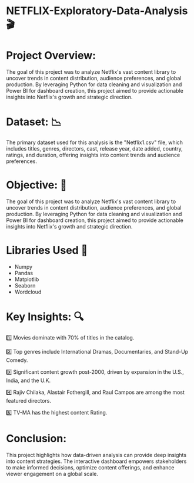 # NETFLIX-Exploratory-Data-Analysis 🎬

# Project Overview:
 The goal of this project was to analyze Netflix's vast content library to uncover trends in content distribution, audience preferences, and global production. By leveraging Python for data cleaning and visualization and Power BI for dashboard creation, this project aimed to provide actionable insights into Netflix's growth and strategic direction.

# Dataset: 📉
 The primary dataset used for this analysis is the "Netflix1.csv" file, which includes titles, genres, directors, cast, release year, date added, country, ratings, and duration, offering insights into content trends and audience preferences.

# Objective: 📌
The goal of this project was to analyze Netflix's vast content library to uncover trends in content distribution, audience preferences, and global production. By leveraging Python for data cleaning and visualization and Power BI for dashboard creation, this project aimed to provide actionable insights into Netflix's growth and strategic direction.

# Libraries Used 📍
- Numpy
- Pandas 
- Matplotlib
- Seaborn
- Wordcloud


# Key Insights: 🔍
1️⃣ Movies dominate with 70% of titles in the catalog.

2️⃣ Top genres include International Dramas, Documentaries, and Stand-Up Comedy.

3️⃣ Significant content growth post-2000, driven by expansion in the U.S., India, and the U.K.

4️⃣ Rajiv Chilaka, Alastair Fothergill, and Raul Campos are among the most featured directors.

5️⃣ TV-MA has the highest content Rating.

# Conclusion: 
This project highlights how data-driven analysis can provide deep insights into content strategies. The interactive dashboard empowers stakeholders to make informed decisions, optimize content offerings, and enhance viewer engagement on a global scale.
  
